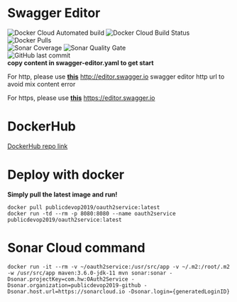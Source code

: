 # Swagger Editor
![Docker Cloud Automated build](https://img.shields.io/docker/cloud/automated/publicdevop2019/oauth2service.svg?style=flat-square)  ![Docker Cloud Build Status](https://img.shields.io/docker/cloud/build/publicdevop2019/oauth2service.svg?style=flat-square)  ![Docker Pulls](https://img.shields.io/docker/pulls/publicdevop2019/oauth2service.svg?style=flat-square)  
![Sonar Coverage](https://img.shields.io/sonar/https/sonarcloud.io/com.hw%3AOAuth2Service/coverage.svg?style=flat-square)  ![Sonar Quality Gate](https://img.shields.io/sonar/https/sonarcloud.io/com.hw%3AOAuth2Service/quality_gate.svg?style=flat-square)  
![GitHub last commit](https://img.shields.io/github/last-commit/publicdevop2019/oauth2service.svg?style=flat-square)  
**copy content in swagger-editor.yaml to get start** 

For http, please use [**this**](http://editor.swagger.io) http://editor.swagger.io swagger editor http url to avoid mix content error   

For https, please use [**this**](https://editor.swagger.io) https://editor.swagger.io   
# DockerHub
[DockerHub repo link](https://hub.docker.com/r/publicdevop2019/oauth2service)
# Deploy with docker
**Simply pull the latest image and run!**  
```shell
docker pull publicdevop2019/oauth2service:latest  
docker run -td --rm -p 8080:8080 --name oauth2service publicdevop2019/oauth2service:latest  
```
# Sonar Cloud command
```shell
docker run -it --rm -v ~/oauth2service:/usr/src/app -v ~/.m2:/root/.m2 -w /usr/src/app maven:3.6.0-jdk-11 mvn sonar:sonar -Dsonar.projectKey=com.hw:OAuth2Service -Dsonar.organization=publicdevop2019-github -Dsonar.host.url=https://sonarcloud.io -Dsonar.login={generatedLoginID}
```
